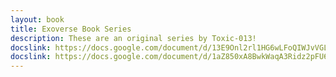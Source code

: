 ```yaml
---
layout: book
title: Exoverse Book Series
description: These are an original series by Toxic-013!
docslink: https://docs.google.com/document/d/13E9Onl2rl1HG6wLFoQIWJvVGLjlBwq56Lwb0eEBTOF8/edit?usp=sharing
docslink: https://docs.google.com/document/d/1aZ850xA8BwkWaqA3Ridz2pFU6tb1Yq4HFWp3Dm-R_1s/edit
---
```


